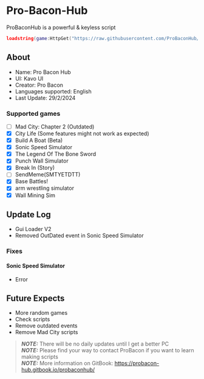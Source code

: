 # Pro-Bacon-Hub
ProBaconHub is a powerful & keyless script
```lua
loadstring(game:HttpGet("https://raw.githubusercontent.com/ProBaconHub/ProBaconGUI/main/-ProBaconGuiLoader.lua?and="..math.random(), true))()
```

## About
+ Name: Pro Bacon Hub
+ UI: Kavo UI
+ Creator: Pro Bacon
+ Languages supported: English
+ Last Update: 29/2/2024

### Supported games
- [ ] Mad City: Chapter 2 (Outdated)  
- [x] City Life (Some features might not work as expected)  
- [x] Build A Boat (Beta)  
- [x] Sonic Speed Simulator  
- [x] The Legend Of The Bone Sword  
- [x] Punch Wall Simulator  
- [x] Break In (Story)  
- [ ] SendMeme(SMTYETDTT)  
- [x] Base Battles!  
- [x] arm wrestling simulator  
- [x] Wall Mining Sim  

## Update Log
+ Gui Loader V2
+ Removed OutDated event in Sonic Speed Simulator
### Fixes
#### Sonic Speed Simulator
+ Error
## Future Expects
+ More random games
+ Check scripts
+ Remove outdated events
+ Remove Mad City scripts

> **_NOTE:_** There will be no daily updates until I get a better PC  
> **_NOTE:_** Please find your way to contact ProBacon if you want to learn making scripts  
> **_NOTE:_** More information on GitBook: https://probacon-hub.gitbook.io/probaconhub/
